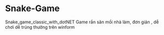 # Snake-Game
Snake_game_classic_with_dotNET
Game rắn săn mồi nhà làm, đơn giản , dễ chơi dễ trúng thưởng trên winform
